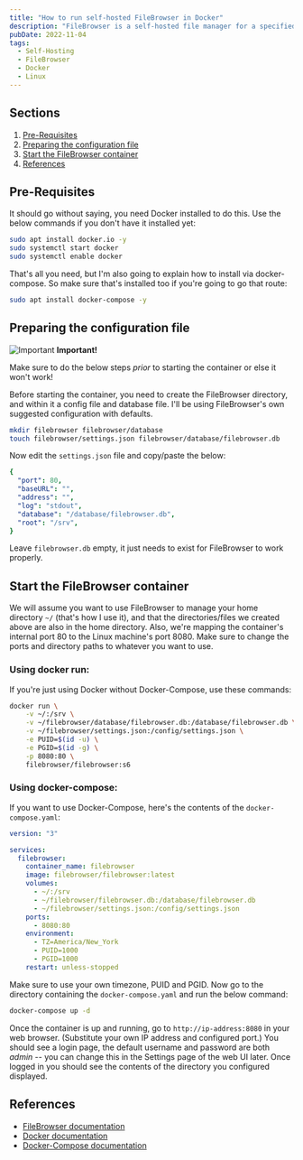 ```yaml
---
title: "How to run self-hosted FileBrowser in Docker"
description: "FileBrowser is a self-hosted file manager for a specified directory in a Linux machine that lets you upload, download, move, copy, create, delete, rename, and edit your files in a nice web interface through your browser. Here's a quick guide to setting it up in Docker."
pubDate: 2022-11-04
tags:
  - Self-Hosting
  - FileBrowser
  - Docker
  - Linux
---
```


## Sections

1. [Pre-Requisites](#prereq)
2. [Preparing the configuration file](#config)
3. [Start the FileBrowser container](#run)
4. [References](#ref)

<div id='prereq'/>

## Pre-Requisites

It should go without saying, you need Docker installed to do this. Use the below commands if you don't have it installed yet:

```bash
sudo apt install docker.io -y
sudo systemctl start docker
sudo systemctl enable docker
```

That's all you need, but I'm also going to explain how to install via docker-compose. So make sure that's installed too if you're going to go that route:

```bash
sudo apt install docker-compose -y
```

<div id='config'/>

## Preparing the configuration file

<div class="alert">
  <span>
    <img src="/assets/alert.svg" class="alert-icon" alt="Important" loading="lazy" decoding="async" /> <b>Important!</b>
  </span>
  <p>
    Make sure to do the below steps <em>prior</em> to starting the container or else it won't work!
  </p>
</div>

Before starting the container, you need to create the FileBrowser directory, and within it a config file and database file. I'll be using FileBrowser's own suggested configuration with defaults.

```bash
mkdir filebrowser filebrowser/database
touch filebrowser/settings.json filebrowser/database/filebrowser.db
```

Now edit the `settings.json` file and copy/paste the below:

```yaml
{
  "port": 80,
  "baseURL": "",
  "address": "",
  "log": "stdout",
  "database": "/database/filebrowser.db",
  "root": "/srv",
}
```

Leave `filebrowser.db` empty, it just needs to exist for FileBrowser to work properly.

<div id='run'/>

## Start the FileBrowser container

We will assume you want to use FileBrowser to manage your home directory `~/` (that's how I use it), and that the directories/files we created above are also in the home directory. Also, we're mapping the container's internal port 80 to the Linux machine's port 8080. Make sure to change the ports and directory paths to whatever you want to use.

### Using docker run:

If you're just using Docker without Docker-Compose, use these commands:

```bash
docker run \
    -v ~/:/srv \
    -v ~/filebrowser/database/filebrowser.db:/database/filebrowser.db \
    -v ~/filebrowser/settings.json:/config/settings.json \
    -e PUID=$(id -u) \
    -e PGID=$(id -g) \
    -p 8080:80 \
    filebrowser/filebrowser:s6
```

### Using docker-compose:

If you want to use Docker-Compose, here's the contents of the `docker-compose.yaml`:

```yaml
version: "3"

services:
  filebrowser:
    container_name: filebrowser
    image: filebrowser/filebrowser:latest
    volumes:
      - ~/:/srv
      - ~/filebrowser/filebrowser.db:/database/filebrowser.db
      - ~/filebrowser/settings.json:/config/settings.json
    ports:
      - 8080:80
    environment:
      - TZ=America/New_York
      - PUID=1000
      - PGID=1000
    restart: unless-stopped
```

Make sure to use your own timezone, PUID and PGID. Now go to the directory containing the `docker-compose.yaml` and run the below command:

```bash
docker-compose up -d
```

Once the container is up and running, go to `http://ip-address:8080` in your web browser. (Substitute your own IP address and configured port.) You should see a login page, the default username and password are both _admin_ -- you can change this in the Settings page of the web UI later. Once logged in you should see the contents of the directory you configured displayed.

<div id='ref'/>

## References

- <a href="https://filebrowser.org" target="_blank">FileBrowser documentation</a>
- <a href="https://docs.docker.com" target="_blank">Docker documentation</a>
- <a href="https://docs.docker.com/compose/" target="_blank">Docker-Compose documentation</a>
